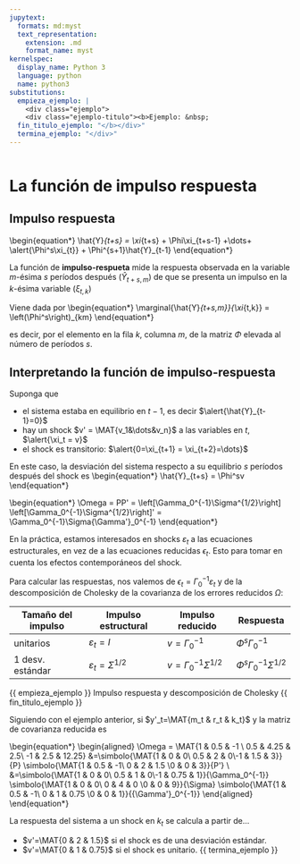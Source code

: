 ```yaml
---
jupytext:
  formats: md:myst
  text_representation:
    extension: .md
    format_name: myst
kernelspec:
  display_name: Python 3
  language: python
  name: python3
substitutions:
  empieza_ejemplo: |
    <div class="ejemplo">
    <div class="ejemplo-titulo"><b>Ejemplo: &nbsp;
  fin_titulo_ejemplo: "</b></div>"
  termina_ejemplo: "</div>"
---
```



```{include} ../math-definitions.md
```


# La función de impulso respuesta

## Impulso respuesta

\begin{equation*}
\hat{Y}_{t+s} = \xi_{t+s} + \Phi\xi_{t+s-1} +\dots+ \alert{\Phi^s\xi_{t}} + \Phi^{s+1}\hat{Y}_{t-1}
\end{equation*}

La función de **impulso-respueta** mide la respuesta observada en la variable $m$-ésima $s$ períodos después ($\hat{Y}_{t+s,m}$) de que se presenta un impulso en la $k$-ésima variable ($\xi_{t,k}$)

Viene dada por
\begin{equation*}
\marginal{\hat{Y}_{t+s,m}}{\xi_{t,k}} = \left(\Phi^s\right)_{km}
\end{equation*}

es decir, por el elemento en la fila $k$, columna $m$, de la matriz $\Phi$ elevada al número de períodos $s$.



## Interpretando la función de impulso-respuesta
Suponga que

-  el sistema estaba en equilibrio en $t-1$, es decir $\alert{\hat{Y}_{t-1}=0}$
-  hay un shock $v' = \MAT{v_1&\dots&v_n}$ a las variables en $t$, $\alert{\xi_t = v}$
-  el shock es transitorio: $\alert{0=\xi_{t+1} = \xi_{t+2}=\dots}$

En este caso, la desviación del sistema respecto a su equilibrio $s$ períodos después del shock es
\begin{equation*}
\hat{Y}_{t+s} = \Phi^sv
\end{equation*}


\begin{equation*}
\Omega = PP' = \left[\Gamma_0^{-1}\Sigma^{1/2}\right] \left[\Gamma_0^{-1}\Sigma^{1/2}\right]' = \Gamma_0^{-1}\Sigma{\Gamma'}_0^{-1}
\end{equation*}

En la práctica, estamos interesados en shocks $\varepsilon_t$ a las ecuaciones estructurales, en vez de a las ecuaciones reducidas $\epsilon_t$. Esto para tomar en cuenta los efectos contemporáneos del shock.

Para calcular las respuestas, nos valemos de $\epsilon_t = \Gamma_0^{-1}\varepsilon_t$ y de la descomposición de Cholesky de la covarianza de los errores reducidos $\Omega$:

| Tamaño del impulso | Impulso estructural          | Impulso reducido                | Respuesta                          |
|--------------------|------------------------------|---------------------------------|------------------------------------|
| unitarios          | $\varepsilon_t=I$            | $v = \Gamma_0^{-1}$             | $\Phi^s\Gamma_0^{-1}$              |
| 1 desv. estándar   | $\varepsilon_t=\Sigma^{1/2}$ | $v = \Gamma_0^{-1}\Sigma^{1/2}$ | $\Phi^s \Gamma_0^{-1}\Sigma^{1/2}$ |


{{ empieza_ejemplo }} Impulso respuesta y descomposición de Cholesky {{ fin_titulo_ejemplo }}

Siguiendo con el ejemplo anterior, si $y'_t=\MAT{m_t & r_t & k_t}$ y la matriz de covarianza reducida es

\begin{equation*}
\begin{aligned}
\Omega = \MAT{1 & 0.5 & -1 \\ 0.5 & 4.25 & 2.5\\ -1 &  2.5 & 12.25}
&=\simbolo{\MAT{1 & 0 & 0\\ 0.5 & 2 & 0\\-1 & 1.5 & 3}}{P}
\simbolo{\MAT{1 & 0.5 & -1\\ 0 & 2 & 1.5 \\0 & 0 & 3}}{P'} \\
&=\simbolo{\MAT{1 & 0 & 0\\ 0.5 & 1 & 0\\-1 & 0.75 & 1}}{\Gamma_0^{-1}}
\simbolo{\MAT{1 & 0 & 0\\ 0 & 4 & 0 \\0 & 0 & 9}}{\Sigma}
\simbolo{\MAT{1 & 0.5 & -1\\ 0 & 1 & 0.75 \\0 & 0 & 1}}{{\Gamma'}_0^{-1}}
\end{aligned}
\end{equation*}

La respuesta del sistema a un shock en $k_t$ se calcula a partir de...

-  $v'=\MAT{0 & 2 & 1.5}$ si el shock es de una desviación estándar.
-  $v'=\MAT{0 & 1 & 0.75}$ si el shock es unitario.
{{ termina_ejemplo }}
